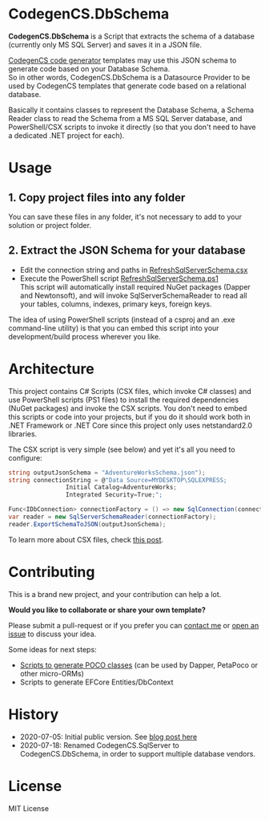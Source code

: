 # CodegenCS.DbSchema

**CodegenCS.DbSchema** is a Script that extracts the schema of a database (currently only MS SQL Server) and saves it in a JSON file.  

[CodegenCS code generator](https://github.com/Drizin/CodegenCS/) templates may use this JSON schema to generate code based on your Database Schema.  
So in other words, CodegenCS.DbSchema is a Datasource Provider to be used by CodegenCS templates that generate code based on a relational database.

Basically it contains classes to represent the Database Schema, a Schema Reader class to read the Schema from a MS SQL Server database, 
and PowerShell/CSX scripts to invoke it directly (so that you don't need to have a dedicated .NET project for each).


# Usage

## 1. Copy project files into any folder

You can save these files in any folder, it's not necessary to add to your solution or project folder.

## 2. Extract the JSON Schema for your database

- Edit the connection string and paths in [RefreshSqlServerSchema.csx](https://github.com/Drizin/CodegenCS/blob/master/src/CodegenCS.DbSchema/SqlServer/RefreshSqlServerSchema.csx)
- Execute the PowerShell script [RefreshSqlServerSchema.ps1](https://github.com/Drizin/CodegenCS/blob/master/src/CodegenCS.DbSchema/SqlServer/RefreshSqlServerSchema.ps1)  
  This script will automatically install required NuGet packages (Dapper and Newtonsoft), and will invoke SqlServerSchemaReader to read all your tables, columns, indexes, primary keys, foreign keys.  

The idea of using PowerShell scripts (instead of a csproj and an .exe command-line utility) is that you can embed this script into your development/build process wherever you like.

# Architecture

This project contains C# Scripts (CSX files, which invoke C# classes) and use PowerShell scripts (PS1 files) to install the required dependencies (NuGet packages) and invoke the CSX scripts. You don't need to embed this scripts or code into your projects, but if you do it should work both in .NET Framework or .NET Core since this project only uses netstandard2.0 libraries.

The CSX script is very simple (see below) and yet it's all you need to configure:

```cs
string outputJsonSchema = "AdventureWorksSchema.json");
string connectionString = @"Data Source=MYDESKTOP\SQLEXPRESS;
				Initial Catalog=AdventureWorks;
				Integrated Security=True;";

Func<IDbConnection> connectionFactory = () => new SqlConnection(connectionString);
var reader = new SqlServerSchemaReader(connectionFactory);
reader.ExportSchemaToJSON(outputJsonSchema);
```

To learn more about CSX files, check [this post](https://drizin.io/code-generation-csx-scripts-part1/).



# Contributing
This is a brand new project, and your contribution can help a lot.  

**Would you like to collaborate or share your own template?**  

Please submit a pull-request or if you prefer you can [contact me](http://drizin.io/pages/Contact/) or [open an issue](https://github.com/Drizin/CodegenCS/issues) to discuss your idea.

Some ideas for next steps:
- [Scripts to generate POCO classes](https://github.com/Drizin/CodegenCS/tree/master/src/CodegenCS.POCO) (can be used by Dapper, PetaPoco or other micro-ORMs)
- Scripts to generate EFCore Entities/DbContext


# History
- 2020-07-05: Initial public version. See [blog post here](https://drizin.io/code-generation-in-c-csx-extracting-sql-server-schema/)
- 2020-07-18: Renamed CodegenCS.SqlServer to CodegenCS.DbSchema, in order to support multiple database vendors.

# License
MIT License
